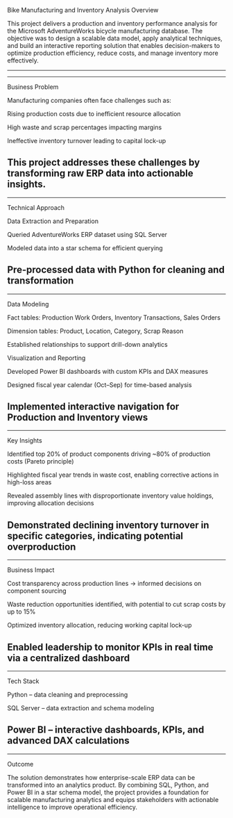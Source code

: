 Bike Manufacturing and Inventory Analysis
Overview

This project delivers a production and inventory performance analysis for the Microsoft AdventureWorks bicycle manufacturing database. The objective was to design a scalable data model, apply analytical techniques, and build an interactive reporting solution that enables decision-makers to optimize production efficiency, reduce costs, and manage inventory more effectively.

--------------------------------------------------------------------
--------------------------------------------------------------------

Business Problem

Manufacturing companies often face challenges such as:

Rising production costs due to inefficient resource allocation

High waste and scrap percentages impacting margins

Ineffective inventory turnover leading to capital lock-up

This project addresses these challenges by transforming raw ERP data into actionable insights.
--------------------------------------------------------------------
--------------------------------------------------------------------

Technical Approach

Data Extraction and Preparation

Queried AdventureWorks ERP dataset using SQL Server

Modeled data into a star schema for efficient querying

Pre-processed data with Python for cleaning and transformation
--------------------------------------------------------------------
--------------------------------------------------------------------

Data Modeling

Fact tables: Production Work Orders, Inventory Transactions, Sales Orders

Dimension tables: Product, Location, Category, Scrap Reason

Established relationships to support drill-down analytics

Visualization and Reporting

Developed Power BI dashboards with custom KPIs and DAX measures

Designed fiscal year calendar (Oct–Sep) for time-based analysis

Implemented interactive navigation for Production and Inventory views
--------------------------------------------------------------------
--------------------------------------------------------------------

Key Insights

Identified top 20% of product components driving ~80% of production costs (Pareto principle)

Highlighted fiscal year trends in waste cost, enabling corrective actions in high-loss areas

Revealed assembly lines with disproportionate inventory value holdings, improving allocation decisions

Demonstrated declining inventory turnover in specific categories, indicating potential overproduction
--------------------------------------------------------------------
--------------------------------------------------------------------

Business Impact

Cost transparency across production lines → informed decisions on component sourcing

Waste reduction opportunities identified, with potential to cut scrap costs by up to 15%

Optimized inventory allocation, reducing working capital lock-up

Enabled leadership to monitor KPIs in real time via a centralized dashboard
--------------------------------------------------------------------
--------------------------------------------------------------------

Tech Stack

Python – data cleaning and preprocessing

SQL Server – data extraction and schema modeling

Power BI – interactive dashboards, KPIs, and advanced DAX calculations
--------------------------------------------------------------------
--------------------------------------------------------------------

Outcome

The solution demonstrates how enterprise-scale ERP data can be transformed into an analytics product. By combining SQL, Python, and Power BI in a star schema model, the project provides a foundation for scalable manufacturing analytics and equips stakeholders with actionable intelligence to improve operational efficiency.
